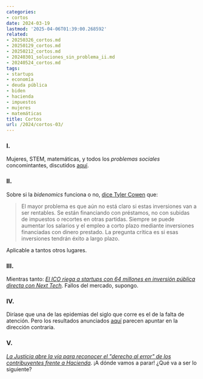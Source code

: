 ```yaml
---
categories:
- cortos
date: 2024-03-19
lastmod: '2025-04-06T01:39:00.268592'
related:
- 20250326_cortos.md
- 20250129_cortos.md
- 20250212_cortos.md
- 20240301_soluciones_sin_problema_ii.md
- 20240524_cortos.md
tags:
- startups
- economía
- deuda pública
- biden
- hacienda
- impuestos
- mujeres
- matemáticas
title: Cortos
url: /2024/cortos-03/
---
```


### I.

Mujeres, STEM, matemáticas, y todos los _problemas sociales_ concomintantes, discutidos [aquí](https://derechomercantilespana.blogspot.com/2024/03/tras-la-temporada-de-ninas-y-stem-llega.html).

### II.

Sobre si la _bidenomics_ funciona o no, [dice Tyler Cowen](https://marginalrevolution.com/marginalrevolution/2024/03/is-bidenomics-working.html) que:

> El mayor problema es que aún no está claro si estas inversiones van a ser rentables. Se están financiando con préstamos, no con subidas de impuestos o recortes en otras partidas. Siempre se puede aumentar los salarios y el empleo a corto plazo mediante inversiones financiadas con dinero prestado. La pregunta crítica es si esas inversiones tendrán éxito a largo plazo.

Aplicable a tantos otros lugares.

### III.

Mientras tanto: [_El ICO riega a startups con 64 millones en inversión pública directa con Next Tech_](https://www.lainformacion.com/empresas/ico-riega-milones-inversion-publica-next-tech/2900095/). Fallos del mercado, supongo.

### IV.

Diríase que una de las epidemias del siglo que corre es el de la falta de atención. Pero los resultados anunciados
[aquí](https://marginalrevolution.com/marginalrevolution/2024/03/the-ability-to-concentrate-is-increasing.html)
parecen apuntar en la dirección contraria.


### V.

[_La Justicia abre la vía para reconocer el "derecho al error" de los contribuyentes frente a Hacienda_](https://www.elconfidencial.com/juridico/2024-01-05/derecho-error-tributario-sentencia-tsj-galicia_3804654/). ¡A dónde vamos a parar! ¿Qué va a ser lo siguiente?
